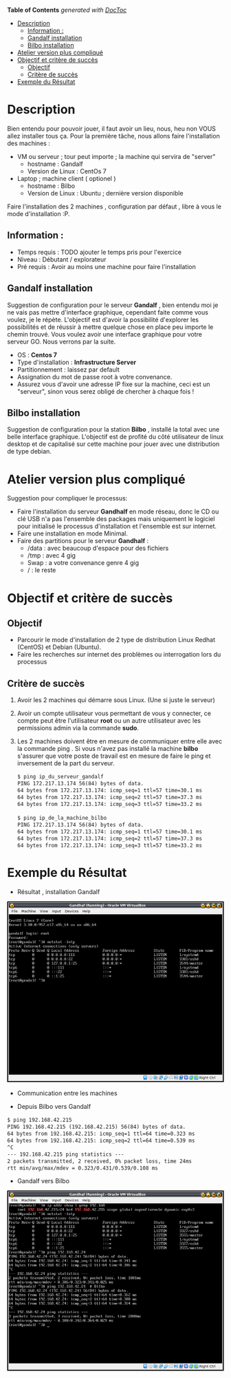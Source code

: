 <!-- START doctoc generated TOC please keep comment here to allow auto update -->
<!-- DON'T EDIT THIS SECTION, INSTEAD RE-RUN doctoc TO UPDATE -->
**Table of Contents**  *generated with [DocToc](https://github.com/thlorenz/doctoc)*

- [Description](#description)
  - [Information :](#information-)
  - [Gandalf installation](#gandalf-installation)
  - [Bilbo installation](#bilbo-installation)
- [Atelier version plus compliqué](#atelier-version-plus-compliqu%C3%A9)
- [Objectif et critère de succès](#objectif-et-crit%C3%A8re-de-succ%C3%A8s)
  - [Objectif](#objectif)
  - [Critère de succès](#crit%C3%A8re-de-succ%C3%A8s)
- [Exemple du Résultat](#exemple-du-r%C3%A9sultat)

<!-- END doctoc generated TOC please keep comment here to allow auto update -->


# Description 

Bien entendu pour pouvoir jouer, il faut avoir un lieu, nous, heu non VOUS allez installer tous ça.
Pour la première tâche, nous allons faire l'installation des machines :

* VM ou serveur ; tour peut importe ; la machine qui servira de "server" 
    * hostname : Gandalf
    * Version de Linux : CentOs 7
* Laptop ; machine client ( optionel ) 
    * hostname : Bilbo
    * Version de Linux : Ubuntu ; dernière version disponible


Faire l'installation des 2 machines , configuration par défaut , libre à vous le mode d'installation :P. 

## Information :

* Temps requis : TODO ajouter le temps pris pour l'exercice
* Niveau : Débutant / explorateur 
* Pré requis : Avoir au moins une machine pour faire l'installation 

## Gandalf installation

Suggestion de configuration pour le serveur **Gandalf** , bien entendu moi je ne vais pas mettre d'interface graphique, cependant faite comme vous voulez, je le répète. L'objectif est d'avoir la possibilité d'explorer les possibilités et de réussir à mettre quelque chose en place peu importe le chemin trouvé. Vous voulez avoir une interface graphique pour votre serveur GO. Nous verrons par la suite.

* OS : **Centos 7**
* Type d'installation : **Infrastructure Server**
* Partitionnement : laissez par default
* Assignation du mot de passe root à votre convenance. 
* Assurez vous d'avoir une adresse IP fixe sur la machine, ceci est un "serveur", sinon vous serez obligé de chercher à chaque fois !

## Bilbo installation

Suggestion de configuration pour la station **Bilbo** , installé la total avec une belle interface graphique. L'objectif est de profité du côté utilisateur de linux desktop et de capitalisé sur cette machine pour jouer avec une distribution de type debian.


# Atelier version plus compliqué 

Suggestion pour compliquer le processus: 

* Faire l'installation du serveur **Gandhalf** en mode réseau, donc le CD ou clé USB n'a pas l'ensemble des packages mais uniquement le logiciel pour initialisé le processus d'installation et l'ensemble est sur internet.
* Faire une installation en mode Minimal.
* Faire des partitions pour le serveur **Gandhalf** : 
    * /data : avec beaucoup d'espace pour des fichiers
    * /tmp : avec 4 gig 
    * Swap : a votre convenance genre 4 gig
    * / : le reste 


# Objectif et critère de succès 

## Objectif 

* Parcourir le mode d'installation de 2 type de distribution Linux Redhat (CentOS) et Debian (Ubuntu).
* Faire les recherches sur internet des problèmes ou interrogation lors du processus 

## Critère de succès 

1. Avoir les 2 machines qui démarre sous Linux. (Une si juste le serveur)
2. Avoir un compte utilisateur vous permettant de vous y connecter, ce compte peut être l'utilisateur **root** ou un autre utilisateur avec les permissions admin via la commande **sudo**. 
3. Les 2 machines doivent être en mesure de communiquer entre elle avec la commande ping . Si vous n'avez pas installé la machine **bilbo** s'assurer que votre poste de travail est en mesure de faire le ping et inversement de la part du serveur.

    ```
    $ ping ip_du_serveur_gandalf
    PING 172.217.13.174 56(84) bytes of data.
    64 bytes from 172.217.13.174: icmp_seq=1 ttl=57 time=30.1 ms
    64 bytes from 172.217.13.174: icmp_seq=2 ttl=57 time=37.3 ms
    64 bytes from 172.217.13.174: icmp_seq=3 ttl=57 time=33.2 ms

    $ ping ip_de_la_machine_bilbo
    PING 172.217.13.174 56(84) bytes of data.
    64 bytes from 172.217.13.174: icmp_seq=1 ttl=57 time=30.1 ms
    64 bytes from 172.217.13.174: icmp_seq=2 ttl=57 time=37.3 ms
    64 bytes from 172.217.13.174: icmp_seq=3 ttl=57 time=33.2 ms
    ```


# Exemple du Résultat 

* Résultat , installation Gandalf

![](./01-imgs/T_03-resultat.png)

* Communication entre les machines 

* Depuis Bilbo vers Gandalf

```
$ ping 192.168.42.215
PING 192.168.42.215 (192.168.42.215) 56(84) bytes of data.
64 bytes from 192.168.42.215: icmp_seq=1 ttl=64 time=0.323 ms
64 bytes from 192.168.42.215: icmp_seq=2 ttl=64 time=0.539 ms
^C
--- 192.168.42.215 ping statistics ---
2 packets transmitted, 2 received, 0% packet loss, time 24ms
rtt min/avg/max/mdev = 0.323/0.431/0.539/0.108 ms

```

* Gandalf vers Bilbo

![](./01-imgs/R_01-ping-vers-bilbo.png)



